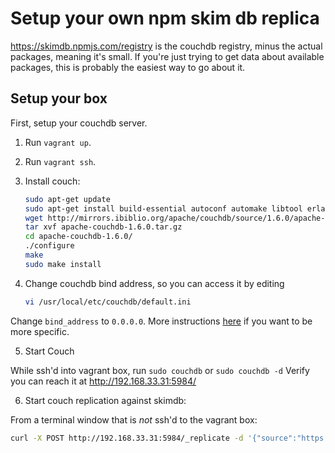 
# Setup your own npm skim db replica

https://skimdb.npmjs.com/registry is the couchdb registry, minus the actual packages,
meaning it's small. If you're just trying to get data about available packages, this is
probably the easiest way to go about it.


## Setup your box

First, setup your couchdb server.

1. Run `vagrant up`.
2. Run `vagrant ssh`.
3. Install couch:


    ```bash
    sudo apt-get update
    sudo apt-get install build-essential autoconf automake libtool erlang libicu-dev libmozjs-dev libcurl4-openssl-dev
    wget http://mirrors.ibiblio.org/apache/couchdb/source/1.6.0/apache-couchdb-1.6.0.tar.gz
    tar xvf apache-couchdb-1.6.0.tar.gz
    cd apache-couchdb-1.6.0/
    ./configure
    make
    sudo make install
    ```

4. Change couchdb bind address, so you can access it by editing

    ```bash
    vi /usr/local/etc/couchdb/default.ini
    ```

  Change `bind_address` to `0.0.0.0`.
  More instructions [here](http://couchdb.readthedocs.org/en/latest/config/http.html#httpd/bind_address)
  if you want to be more specific.

5. Start Couch

  While ssh'd into vagrant box, run `sudo couchdb` or `sudo couchdb -d`
  Verify you can reach it at http://192.168.33.31:5984/

6. Start couch replication against skimdb:

  From a terminal window that is *not* ssh'd to the vagrant box:

  ```bash
  curl -X POST http://192.168.33.31:5984/_replicate -d '{"source":"https://skimdb.npmjs.com/registry/", "target":"registry", "create_target":true}' -H "Content-Type: application/json"
  ```

